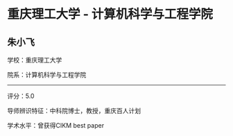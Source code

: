 # 重庆理工大学 - 计算机科学与工程学院

## 朱小飞

学校：重庆理工大学

院系：计算机科学与工程学院

* * *

评分：5.0

导师辨识特征：中科院博士，教授，重庆百人计划

学术水平：曾获得CIKM best paper